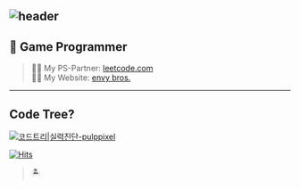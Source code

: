 <!--
**Bright-Land/Bright-Land** is a ✨ _special_ ✨ repository because its `README.md` (this file) appears on your GitHub profile.

Here are some ideas to get you started:


- 🔭 I’m currently working on ...
- 🌱 I’m currently learning ...
- 👯 I’m looking to collaborate on ...
- 🤔 I’m looking for help with ...
- 💬 Ask me about ...
- 📫 How to reach me: ...
- 😄 Pronouns: ...
- ⚡ Fun fact: ...
-->

![header](https://capsule-render.vercel.app/api?type=waving&color=auto&height=250&section=header&text=&fontSize=80)
---

## 👾 Game Programmer

> 🔗🍺 My PS-Partner: [leetcode.com](https://leetcode.com/hwankee/)    
> 🔗🎨 My Website: [envy bros.](https://www.envys.me/)
   
<!--
[![Anurag's github stats](https://github-readme-stats.vercel.app/api?username=pulp-pixel)](https://github.com/anuraghazra/github-readme-stats)
-->
---

## Code Tree?

[![코드트리|실력진단-pulppixel](https://banner.codetree.ai/v1/banner/pulppixel)](https://www.codetree.ai/profiles/pulppixel)

[![Hits](https://hits.seeyoufarm.com/api/count/incr/badge.svg?url=https%3A%2F%2Fgithub.com%2Fdev-envy%2F&count_bg=%23FFA3A3&title_bg=%23FF0000&icon=youtubegaming.svg&icon_color=%23FFFFFF&title=hits&edge_flat=false)](https://hits.seeyoufarm.com)

>🏝
